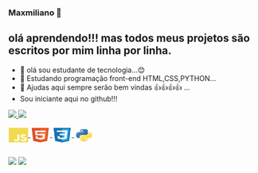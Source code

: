 ### Maxmiliano 👋

## olá aprendendo!!! mas todos meus projetos são escritos por mim linha por linha.
- 🔭 olá sou estudante de tecnologia...😊
- 🌱 Estudando programação front-end  HTML,CSS,PYTHON...
- 🤔 Ajudas aqui sempre serão bem vindas 👍👍👍👍 ...
-   Sou iniciante aqui no github!!!
<a href="">
 <div align="">
  <img height="180em" src="https://github-readme-stats.vercel.app/api?username=maxxmiliano&show_icons=true&theme=darck&include_all_commits=true&count_private=true"/>
  <img height="180em" src="https://github-readme-stats.vercel.app/api/top-langs/?username=maxxmiliano&layout=compact&langs_count=7&theme=darck"/>
</div>

<div style="display: inline_block"><br>
  <img align="center" alt="Rafa-Js" height="30" width="40" src="https://raw.githubusercontent.com/devicons/devicon/master/icons/javascript/javascript-plain.svg">
 <img align="center" alt="Rafa-HTML" height="30" width="40" src="https://raw.githubusercontent.com/devicons/devicon/master/icons/html5/html5-original.svg">
  <img align="center" alt="Rafa-CSS" height="30" width="40" src="https://raw.githubusercontent.com/devicons/devicon/master/icons/css3/css3-original.svg">
  <img align="center" alt="Rafa-Python" height="30" width="40" src="https://raw.githubusercontent.com/devicons/devicon/master/icons/python/python-original.svg">
  </div>
  
  ##
  
  <div>
   <a href="https://www.instagram.com/maxmilianosouzza/" target="_blank"><img src="https://img.shields.io/badge/-Instagram-%23E4405F?    style=for-the-badge&logo=instagram&logoColor=white" target="_blank"></a>
  <a href="https://www.linkedin.com/in/maxmiliano-souza" target="_blank"><img src="https://img.shields.io/badge/-LinkedIn-%230077B5?style=for-the-badge&logo=linkedin&logoColor=white" target="_blank"></a> 
  </div>



